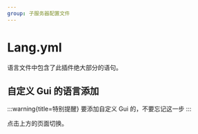 ```yaml
---
group: 子服务器配置文件
---
```


# Lang.yml

语言文件中包含了此插件绝大部分的语句。


## 自定义 Gui 的语言添加

:::warning{title=特别提醒}
要添加自定义 Gui 的，不要忘记这一步
:::

点击上方的页面切换。
